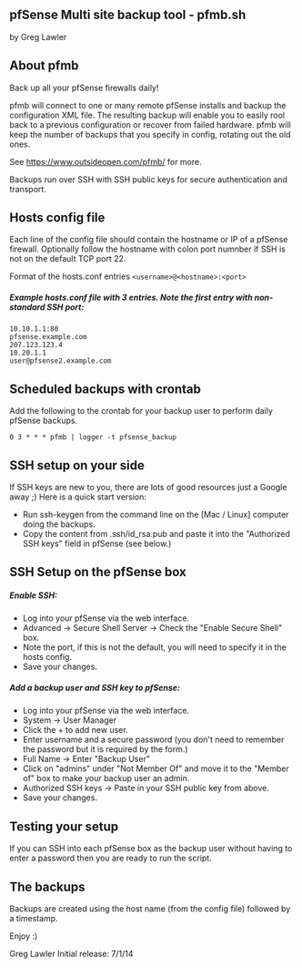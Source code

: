 ## pfSense Multi site backup tool - pfmb.sh
by Greg Lawler

## About pfmb
Back up all your pfSense firewalls daily!

pfmb will connect to one or many remote pfSense installs and backup the configuration XML file.
The resulting backup will enable you to easily rool back to a previous configuration or recover from failed hardware.
pfmb will keep the number of backups that you specify in config, rotating out the old ones.

See https://www.outsideopen.com/pfmb/ for more.

Backups run over SSH with SSH public keys for secure authentication and transport.

## Hosts config file ##
Each line of the config file should contain the hostname or IP of a pfSense firewall. 
Optionally follow the hostname with colon port numnber if SSH is not on the default TCP port 22.

Format of the hosts.conf entries `<username>@<hostname>:<port>`

##### Example hosts.conf file with 3 entries. Note the first entry with non-standard SSH port:
```
10.10.1.1:80
pfsense.example.com
207.123.123.4
10.20.1.1
user@pfsense2.example.com
```

## Scheduled backups with crontab ##
Add the following to the crontab for your backup user to perform daily pfSense backups.

```0 3 * * * pfmb | logger -t pfsense_backup```

## SSH setup on your side ##
If SSH keys are new to you, there are lots of good resources just a Google away ;)
Here is a quick start version:
- Run ssh-keygen from the command line on the [Mac / Linux] computer doing the backups.
- Copy the content from .ssh/id_rsa.pub and paste it into the "Authorized SSH keys" field in pfSense (see below.)

## SSH Setup on the pfSense box ##

##### Enable SSH:
- Log into your pfSense via the web interface.
- Advanced -> Secure Shell Server -> Check the "Enable Secure Shell" box.
- Note the port, if this is not the default, you will need to specify it in the hosts config.
- Save your changes.

##### Add a backup user and SSH key to pfSense:

- Log into your pfSense via the web interface.
- System -> User Manager
- Click the + to add new user.
- Enter username and a secure password (you don't need to remember the password but it is required by the form.)
- Full Name -> Enter "Backup User"
- Click on "admins" under "Not Member Of" and move it to the "Member of" box to make your backup user an admin.
- Authorized SSH keys -> Paste in your SSH public key from above.
- Save your changes.

## Testing your setup ##
If you can SSH into each pfSense box as the backup user without having to enter a password then you are ready to run the script.

## The backups ##
Backups are created using the host name (from the config file) followed by a timestamp.

Enjoy :)

Greg Lawler
Initial release: 7/1/14
